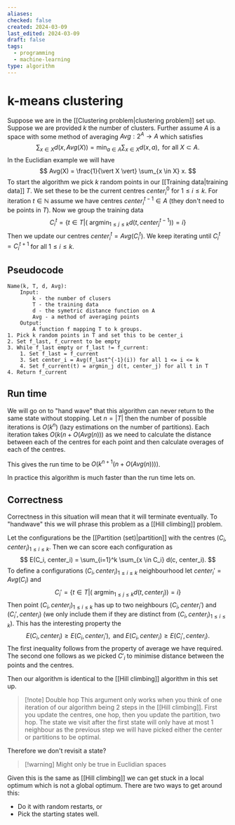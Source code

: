 ```yaml
---
aliases: 
checked: false
created: 2024-03-09
last_edited: 2024-03-09
draft: false
tags:
  - programming
  - machine-learning
type: algorithm
---
```

# k-means clustering

Suppose we are in the [[Clustering problem|clustering problem]] set up. Suppose we are provided $k$ the number of clusters. Further assume $A$ is a space with some method of averaging $Avg:2^A \rightarrow A$ which satisfies 
$$
\sum_{x \in X} d(x, Avg(X)) = \min_{a \in A} \sum_{x \in X} d(x,a), \mbox{ for all } X \subset A.
$$
In the Euclidian example we will have 
$$
Avg(X) = \frac{1}{\vert X \vert} \sum_{x \in X} x.
$$
To start the algorithm we pick $k$ random points in our [[Training data|training data]] $T$. We set these to be the current centres $center^0_i$ for $1 \leq i \leq k$. For iteration $t \in \mathbb{N}$ assume we have centres $center_i^{t-1} \in A$ (they don't need to be points in $T$). Now we group the training data
$$
C^t_i = \left \{t \in T \Bigg \vert \left ( \mbox{ arg}\min_{1 \leq j \leq k} d(t, center_j^{t-1}) \right ) = i \right \}
$$
Then we update our centres $center_i^t = Avg(C_i^t)$. We keep iterating until $C_i^t = C_i^{t+1}$ for all $1 \leq i \leq k$. 

## Pseudocode

```pseudocode
Name(k, T, d, Avg):
	Input:
		k - the number of clusers
		T - the training data
		d - the symetric distance function on A
		Avg - a method of averaging points
	Output:
		A function f mapping T to k groups.
1. Pick k random points in T and set this to be center_i
2. Set f_last, f_current to be empty
3. While f_last empty or f_last != f_current:
	1. Set f_last = f_current
	3. Set center_i = Avg(f_last^{-1}(i)) for all 1 <= i <= k
	4. Set f_current(t) = argmin_j d(t, center_j) for all t in T
4. Return f_current
```

## Run time

We will go on to "hand wave" that this algorithm can never return to the same state without stopping. Let $n = \vert T \vert$ then the number of possible iterations is $O(k^n)$ (lazy estimations on the number of partitions). Each iteration takes $O(k(n+O(Avg(n)))$ as we need to calculate the distance between each of the centres for each point and then calculate overages of each of the centres.  

This gives the run time to be $O(k^{n+1}(n + O(Avg(n))))$.

In practice this algorithm is much faster than the run time lets on.

## Correctness

Correctness in this situation will mean that it will terminate eventually. To "handwave" this we will phrase this problem as a [[Hill climbing]] problem.

Let the configurations be the [[Partition (set)|partition]] with the centres $(C_i, center_i)_{1 \leq i \leq k}$. Then we can score each configuration as
$$
E(C_i, center_i) = \sum_{i=1}^k \sum_{x \in C_i} d(c, center_i).
$$
To define a configurations $(C_i, center_i)_{1 \leq i \leq k}$ neighbourhood let $center_i' = Avg(C_i)$ and $$
C_i' = \left \{t \in T \Bigg \vert \left ( \mbox{ arg}\min_{1 \leq j \leq k} d(t, center_j) \right ) = i \right \}
$$
Then point $(C_i, center_i)_{1 \leq i \leq k}$ has up to two neighbours $(C_i, center_i')$ and $(C_i', center_i)$ (we only include them if they are distinct from $(C_i, center_i)_{1 \leq i \leq k}$). This has the interesting property the
$$E(C_i,center_i) \geq E(C_i, center_i'), \mbox{ and } E(C_i,center_i) \geq E(C_i', center_i).
$$
The first inequality follows from the property of average we have required. The second one follows as we picked $C'_i$ to minimise distance between the points and the centres.

Then our algorithm is identical to the [[Hill climbing]] algorithm in this set up. 

>[!note] Double hop
> This argument only works when you think of one iteration of our algorithm being 2 steps in the [[Hill climbing]]. First you update the centres, one hop, then you update the partition, two hop.
> The state we visit after the first state will only have at most 1 neighbour as the previous step we will have picked either the center or partitions to be optimal. 

Therefore we don't revisit a state?

>[!warning] Might only be true in Euclidian spaces

Given this is the same as [[Hill climbing]] we can get stuck in a local optimum which is not a global optimum. There are two ways to get around this:
- Do it with random restarts, or
- Pick the starting states well.